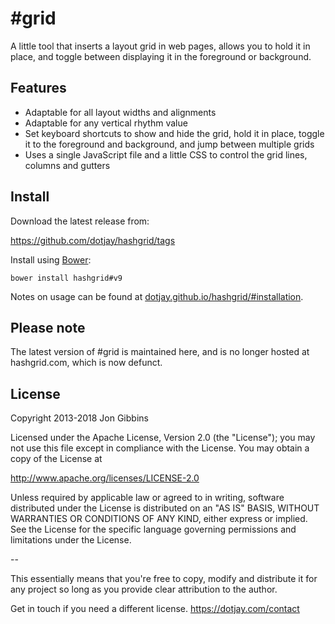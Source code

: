 # #grid #

A little tool that inserts a layout grid in web pages, allows you to hold it in place, and toggle between displaying it in the foreground or background.

## Features ##

 * Adaptable for all layout widths and alignments
 * Adaptable for any vertical rhythm value
 * Set keyboard shortcuts to show and hide the grid, hold it in place, toggle it to the foreground and background, and jump between multiple grids
 * Uses a single JavaScript file and a little CSS to control the grid lines, columns and gutters

## Install ##

Download the latest release from:

https://github.com/dotjay/hashgrid/tags

Install using [Bower](http://bower.io/):
```
bower install hashgrid#v9
```

Notes on usage can be found at [dotjay.github.io/hashgrid/#installation](http://dotjay.github.io/hashgrid/#installation).

## Please note ##

The latest version of #grid is maintained here, and is no longer hosted at hashgrid.com, which is now defunct.

## License ##

Copyright 2013-2018 Jon Gibbins

Licensed under the Apache License, Version 2.0 (the "License");
you may not use this file except in compliance with the License.
You may obtain a copy of the License at

  http://www.apache.org/licenses/LICENSE-2.0

Unless required by applicable law or agreed to in writing, software
distributed under the License is distributed on an "AS IS" BASIS,
WITHOUT WARRANTIES OR CONDITIONS OF ANY KIND, either express or implied.
See the License for the specific language governing permissions and
limitations under the License.

--

This essentially means that you're free to copy, modify and distribute it for any project so long as you provide clear attribution to the author.

Get in touch if you need a different license.
https://dotjay.com/contact
